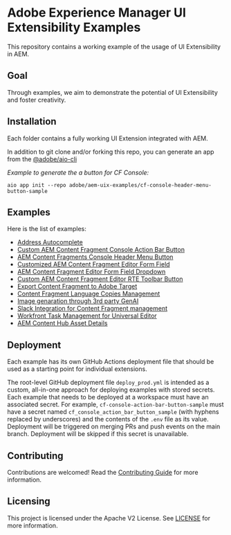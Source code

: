 # Adobe Experience Manager UI Extensibility Examples

This repository contains a working example of the usage of UI Extensibility in AEM.

## Goal

Through examples, we aim to demonstrate the potential of UI Extensibility and foster creativity.

## Installation

Each folder contains a fully working UI Extension integrated with AEM.

In addition to git clone and/or forking this repo, you can generate an app from the [@adobe/aio-cli](https://github.com/adobe/aio-cli)

_Example to generate the a button for CF Console:_

`aio app init --repo adobe/aem-uix-examples/cf-console-header-menu-button-sample`


## Examples

Here is the list of examples:
- [Address Autocomplete](./address-autocomplete/)
- [Custom AEM Content Fragment Console Action Bar Button](./cf-console-action-bar-button-sample/)
- [AEM Content Fragments Console Header Menu Button](./cf-console-header-menu-button-sample/)
- [Customized AEM Content Fragment Editor Form Field](./cf-editor-form-field-customization-sample/)
- [AEM Content Fragment Editor Form Field Dropdown](./cf-editor-form-field-dropdown-sample/)
- [Custom AEM Content Fragment Editor RTE Toolbar Button](./cf-editor-rte-toolbar-button-sample/)
- [Export Content Fragment to Adobe Target](./content-fragment-export-to-target/)
- [Content Fragment Language Copies Management](./content-fragment-language-copies-management/)
- [Image genaration through 3rd party GenAI](./openai-dalle-content-fragment-admin/)
- [Slack Integration for Content Fragment management](./slack-content-fragment-admin/)
- [Workfront Task Management for Universal Editor](./universal-editor-task-management/)
- [AEM Content Hub Asset Details](./aem-contenthub-assets-details-sample/)

## Deployment
Each example has its own GitHub Actions deployment file that should be used as a starting point for individual extensions.

The root-level GitHub deployment file `deploy_prod.yml` is intended as a custom, all-in-one approach for deploying examples with stored secrets. Each example that needs to be deployed at a workspace must have an associated secret. For example, `cf-console-action-bar-button-sample` must have a secret named `cf_console_action_bar_button_sample` (with hyphens replaced by underscores) and the contents of the `.env` file as its value. Deployment will be triggered on merging PRs and push events on the main branch. Deployment will be skipped if this secret is unavailable.

## Contributing

Contributions are welcomed! Read the [Contributing Guide](./.github/CONTRIBUTING.md) for more information.

## Licensing

This project is licensed under the Apache V2 License. See [LICENSE](./LICENSE) for more information.
